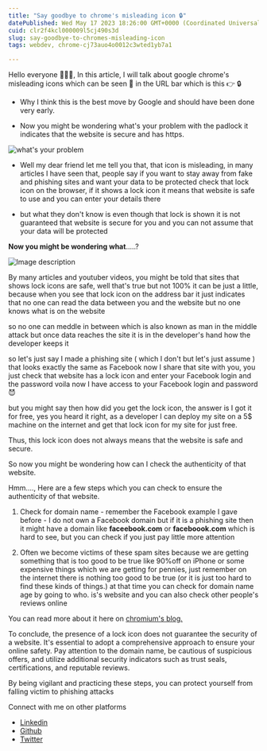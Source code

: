 ```yaml
---
title: "Say goodbye to chrome's misleading icon 🔒"
datePublished: Wed May 17 2023 18:26:00 GMT+0000 (Coordinated Universal Time)
cuid: clr2f4kcl000009l5cj490s3d
slug: say-goodbye-to-chromes-misleading-icon
tags: webdev, chrome-cj73auo4o0012c3wted1yb7a1

---
```


Hello everyone 🙋🏼‍♂️,
In this article, I will talk about google chrome's misleading icons which can be seen 👀 in the URL bar which is this 👉 🔒

- Why I think this is the best move by Google and should have been done very early.

- Now you might be wondering what's your problem with the padlock it indicates that the website is secure and has https.


![what's your problem](https://cdn.hashnode.com/res/hashnode/image/upload/v1704566599946/84dd53c2-7219-4715-8fd4-33565b583710.gif)

- Well my dear friend let me tell you that, that icon is misleading, in many articles I have seen that, people say 
if you want to stay away from fake and phishing sites and want your data to be protected check that lock icon on the browser, if it shows a lock icon it means that website is safe to use and you can enter your details there

- but what they don't know is even though that lock is shown it is not guaranteed that website is secure for you and you can not assume that your data will be protected 

**Now you might be wondering what**.....?


![Image description](https://cdn.hashnode.com/res/hashnode/image/upload/v1704566602141/f72a839f-a873-441b-911b-1ab1c2c07136.gif)


By many articles and youtuber videos, you might be told that sites that shows lock icons are safe, well that's true but not 100% it can be just a little, because when you see that lock icon on the address bar it just indicates that no one can read the data between you and the website 
but no one knows what is on the website

so no one can meddle in between which is also known as man in the middle attack but once data reaches the site it is in the developer's hand how the developer keeps it

so let's just say I made a phishing site ( which I don't but let's just assume ) that looks exactly the same as Facebook now I share that site with you, you just check that website has a lock icon and enter your Facebook login and the password voila now I have access to your Facebook login and password 😈

but you might say then how did you get the lock icon, the answer is I got it for free, yes you heard it right, as a developer I can deploy my site on a 5$ machine on the internet and get that lock icon for my site for just free.

Thus, this lock icon does not always means that the website is safe and secure.

So now you might be wondering how can I check the authenticity of that website.

Hmm....,
Here are a few steps which you can check to ensure the authenticity of that website.

1. Check for domain name - remember the Facebook example I gave before - I do not own a Facebook domain but if it is a phishing site then it might have a domain like **faceebook.com** or **faceboook.com** which is hard to see, but you can check if you just pay little more attention

2. Often we become victims of these spam sites because we are getting something that is too good to be true like 90%off on iPhone or some expensive things which we are getting for pennies, just remember on the internet there is nothing too good to be true (or it is just too hard to find these kinds of things.) at that time you can check for domain name age by going to who. is's website and you can also check other people's reviews online

You can read more about it here on [chromium's blog.](https://blog.chromium.org/2023/05/an-update-on-lock-icon.html)

To conclude, the presence of a lock icon does not guarantee the security of a website. It's essential to adopt a comprehensive approach to ensure your online safety. Pay attention to the domain name, be cautious of suspicious offers, and utilize additional security indicators such as trust seals, certifications, and reputable reviews.

By being vigilant and practicing these steps, you can protect yourself from falling victim to phishing attacks

Connect with me on other platforms

- [Linkedin](https://www.linkedin.com/in/bhoomit-ganatra)
- [Github](https://github.com/bhumit070)
- [Twitter](https://twitter.com/bhumit070)